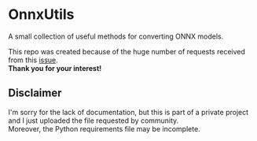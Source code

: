# OnnxUtils
A small collection of useful methods for converting ONNX models.  

This repo was created because of the huge number of requests received from this [issue](https://github.com/onnx/onnx-tensorflow/issues/632).  
<b>Thank you for your interest!</b>

## Disclaimer
I'm sorry for the lack of documentation, but this is part of a private project and I just uploaded the file requested by community.  
Moreover, the Python requirements file may be incomplete.
